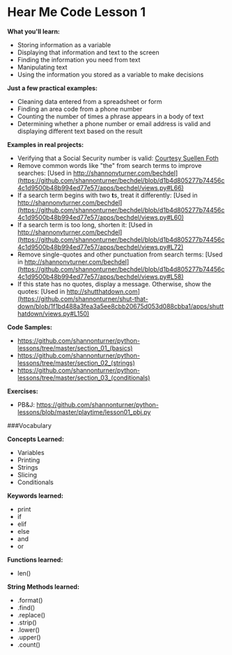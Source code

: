 Hear Me Code Lesson 1
======

**What you'll learn:** 
* Storing information as a variable
* Displaying that information and text to the screen
* Finding the information you need from text
* Manipulating text
* Using the information you stored as a variable to make decisions

**Just a few practical examples:**
* Cleaning data entered from a spreadsheet or form
* Finding an area code from a phone number
* Counting the number of times a phrase appears in a body of text
* Determining whether a phone number or email address is valid and displaying different text based on the result

**Examples in real projects:**
* Verifying that a Social Security number is valid: [Courtesy Suellen Foth](https://github.com/suellenf/hearmecode/blob/master/demos/lesson1_demo_ssn_test_loop.py#L15)
* Remove common words like "the" from search terms to improve searches: [Used in http://shannonvturner.com/bechdel](https://github.com/shannonturner/bechdel/blob/d1b4d805277b74456c4c1d9500b48b994ed77e57/apps/bechdel/views.py#L66)
* If a search term begins with two **t**s, treat it differently: [Used in http://shannonvturner.com/bechdel](https://github.com/shannonturner/bechdel/blob/d1b4d805277b74456c4c1d9500b48b994ed77e57/apps/bechdel/views.py#L60)
* If a search term is too long, shorten it: [Used in http://shannonvturner.com/bechdel](https://github.com/shannonturner/bechdel/blob/d1b4d805277b74456c4c1d9500b48b994ed77e57/apps/bechdel/views.py#L72)
* Remove single-quotes and other punctuation from search terms: [Used in http://shannonvturner.com/bechdel](https://github.com/shannonturner/bechdel/blob/d1b4d805277b74456c4c1d9500b48b994ed77e57/apps/bechdel/views.py#L58)
* If this state has no quotes, display a message.  Otherwise, show the quotes: [Used in http://shutthatdown.com](https://github.com/shannonturner/shut-that-down/blob/1f1bd488a3fea3a5ee8cbb20675d053d088cbba1/apps/shutthatdown/views.py#L150)

**Code Samples:**
* https://github.com/shannonturner/python-lessons/tree/master/section_01_(basics)
* https://github.com/shannonturner/python-lessons/tree/master/section_02_(strings)
* https://github.com/shannonturner/python-lessons/tree/master/section_03_(conditionals)

**Exercises:**
* PB&J: https://github.com/shannonturner/python-lessons/blob/master/playtime/lesson01_pbj.py

###Vocabulary

**Concepts Learned:**
* Variables
* Printing
* Strings
* Slicing
* Conditionals

**Keywords learned:**
* print
* if
* elif
* else
* and
* or

**Functions learned:**
* len()

**String Methods learned:**
* .format()
* .find()
* .replace()
* .strip()
* .lower()
* .upper()
* .count()

